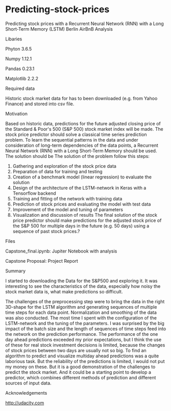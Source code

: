 # Predicting-stock-prices
Predicting stock prices with a Recurrent Neural Network (RNN) with a Long Short-Term Memory (LSTM)
Berlin AirBnB Analysis

Libaries

Phyton 3.6.5

Numpy 1.12.1

Pandas 0.23.1

Matplotlib 2.2.2

Required data

Historic stock market data for has to been downloaded (e.g. from Yahoo Finance) and stored into csv file.

Motivation

Based on historic data, predictions for the future adjusted closing price of the Standard & Poor's 500 (S&P 500) stock market index will be made. The stock price predictor should solve a classical time series prediction problem. To learn the sequential patterns in the data and under consideration of long-term dependencies of the data points, a Recurrent Neural Network (RNN) with a Long Short-Term Memory should be used. The solution should be
The solution of the problem follow this steps:
1. Gathering and exploration of the stock price data
2. Preparation of data for training and testing
3. Creation of a benchmark model (linear regression) to evaluate the solution
4. Design of the architecture of the LSTM-network in Keras with a Tensorflow backend
5. Training and fitting of the network with training data
6. Prediction of stock prices and evaluating the model with test data
7. Improvement of the model and tuning of parameters
8. Visualization and discussion of results
The final solution of the stock price predictor should make predictions for the adjusted stock price of the S&P 500 for multiple days in the future (e.g. 50 days) using a sequence of past stock prices.?

Files

Capstone_final.ipynb: Jupiter Notebook with analysis

Capstone Proposal: Project Report

Summary

I started to downloading the Data for the S&P500 and exploring it. It was interesting to see the characteristics of the data, especially how noisy the stock market data is, what make predictions so difficult.
 
The challenges of the preprocessing step were to bring the data in the right 3D-shape for the LSTM algorithm and generating sequences of multiple time steps for each data point. Normalization and smoothing of the data was also conducted.
The most time I spent with the configuration of the LSTM-network and the tuning of the parameters. I was surprised by the big impact of the batch size and the length of sequences of time steps feed into the network on the prediction performance.
The performance of the one day ahead predictions exceeded my prior expectations, but I think the use of these for real stock investment decisions is limited, because the changes of stock prices between two days are usually not so big.
To find an algorithm to predict and visualize multiday ahead predictions was a quite laborious task. But the reliability of the predictions is limited, I would not put my money on these. But it is a good demonstration of the challenges to predict the stock market. And it could be a starting point to develop a predictor, which combines different methods of prediction and different sources of input data.

Acknowledgements

http://udacity.com

